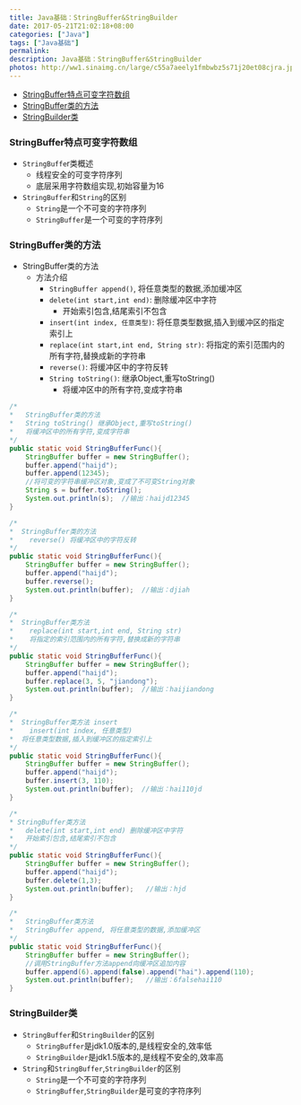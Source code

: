```yaml
---
title: Java基础：StringBuffer&StringBuilder
date: 2017-05-21T21:02:18+08:00
categories: ["Java"]
tags: ["Java基础"]
permalink:
description: Java基础：StringBuffer&StringBuilder
photos: http://ww1.sinaimg.cn/large/c55a7aeely1fmbwbz5s71j20et08cjra.jpg
---
```

<!-- TOC -->

- [StringBuffer特点可变字符数组](#stringbuffer%E7%89%B9%E7%82%B9%E5%8F%AF%E5%8F%98%E5%AD%97%E7%AC%A6%E6%95%B0%E7%BB%84)
- [StringBuffer类的方法](#stringbuffer%E7%B1%BB%E7%9A%84%E6%96%B9%E6%B3%95)
- [StringBuilder类](#stringbuilder%E7%B1%BB)

<!-- /TOC -->
### StringBuffer特点可变字符数组
- `StringBuffe`r类概述
	- 线程安全的可变字符序列 
	- 底层采用字符数组实现,初始容量为16
- `StringBuffer`和`String`的区别
	- `String`是一个不可变的字符序列
	- `StringBuffer`是一个可变的字符序列
<!--more-->
### StringBuffer类的方法
- StringBuffer类的方法
	- 方法介绍
		- `StringBuffer append()`, 将任意类型的数据,添加缓冲区
		- `delete(int start,int end)`: 删除缓冲区中字符
			-  开始索引包含,结尾索引不包含
		- `insert(int index, 任意类型)`: 将任意类型数据,插入到缓冲区的指定索引上
		- `replace(int start,int end, String str)`: 将指定的索引范围内的所有字符,替换成新的字符串
		- `reverse()`: 将缓冲区中的字符反转
		- `String toString()`: 继承Object,重写toString()
			-   将缓冲区中的所有字符,变成字符串
```Java
/*
*   StringBuffer类的方法
*   String toString() 继承Object,重写toString()
*   将缓冲区中的所有字符,变成字符串
*/
public static void StringBufferFunc(){
	StringBuffer buffer = new StringBuffer();
	buffer.append("haijd");
	buffer.append(12345);
	//将可变的字符串缓冲区对象,变成了不可变String对象
	String s = buffer.toString();
	System.out.println(s);  //输出：haijd12345
}
```


```Java				
/*
*  StringBuffer类的方法
*    reverse() 将缓冲区中的字符反转
*/
public static void StringBufferFunc(){
	StringBuffer buffer = new StringBuffer();
	buffer.append("haijd");
	buffer.reverse();
	System.out.println(buffer);  //输出：djiah
}
```


```Java				
/*
*  StringBuffer类方法
*    replace(int start,int end, String str)
*    将指定的索引范围内的所有字符,替换成新的字符串
*/
public static void StringBufferFunc(){
	StringBuffer buffer = new StringBuffer();
	buffer.append("haijd");
	buffer.replace(3, 5, "jiandong");
	System.out.println(buffer);  //输出：haijiandong
}
```


```Java				
/*
*  StringBuffer类方法 insert
*    insert(int index, 任意类型)
*  将任意类型数据,插入到缓冲区的指定索引上
*/
public static void StringBufferFunc(){
	StringBuffer buffer = new StringBuffer();
	buffer.append("haijd");	 
	buffer.insert(3, 110);
	System.out.println(buffer);  //输出：hai110jd
}
```


```Java
/*
* StringBuffer类方法
*   delete(int start,int end) 删除缓冲区中字符
*   开始索引包含,结尾索引不包含
*/
public static void StringBufferFunc(){
	StringBuffer buffer = new StringBuffer();
	buffer.append("haijd");
	buffer.delete(1,3);
	System.out.println(buffer);   //输出：hjd
}
```


```Java				
/*
*   StringBuffer类方法
*   StringBuffer append, 将任意类型的数据,添加缓冲区
*/
public static void StringBufferFunc(){
	StringBuffer buffer = new StringBuffer();
	//调用StringBuffer方法append向缓冲区追加内容
	buffer.append(6).append(false).append("hai").append(110);
	System.out.println(buffer);   //输出：6falsehai110
}
```


### StringBuilder类
- `StringBuffer`和`StringBuilder`的区别
	- `StringBuffer`是jdk1.0版本的,是线程安全的,效率低
	- `StringBuilder`是jdk1.5版本的,是线程不安全的,效率高
- `String`和`StringBuffer`,`StringBuilder`的区别
	- `String`是一个不可变的字符序列
	- `StringBuffer`,`StringBuilder`是可变的字符序列
